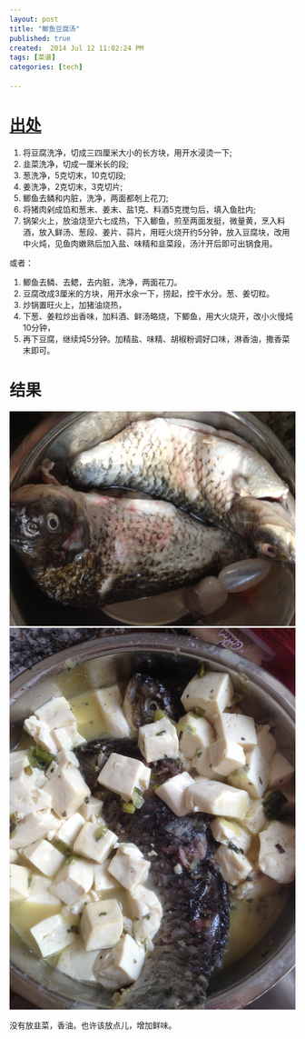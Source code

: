 ```yaml
---
layout: post
title: "鲫鱼豆腐汤"
published: true
created:  2014 Jul 12 11:02:24 PM
tags: [菜谱]
categories: [tech]

---
```


# [出处](http://www.xinshipu.com/%E9%B2%AB%E9%B1%BC%E7%82%96%E8%B1%86%E8%85%90-63154.htm)

1. 将豆腐洗净，切成三四厘米大小的长方块，用开水浸烫一下;
2. 韭菜洗净，切成一厘米长的段;
3. 葱洗净，5克切末，10克切段;
4. 姜洗净，2克切末，3克切片;
5. 鲫鱼去鳞和内脏，洗净，两面都剞上花刀;
6. 将猪肉剁成馅和葱末、姜末、盐1克、料酒5克搅匀后，填入鱼肚内;
7. 锅架火上，放油烧至六七成热，下入鲫鱼，煎至两面发挺，微量黄，烹入料酒，放入鲜汤、葱段、姜片、蒜片，用旺火烧开约5分钟，放入豆腐块，改用中火炖，见鱼肉嫩熟后加入盐、味精和韭菜段，汤汁开后即可出锅食用。

或者：

1. 鲫鱼去鳞、去鳃，去内脏，洗净，两面花刀。
2. 豆腐改成3厘米的方块，用开水氽一下，捞起，控干水分。葱、姜切粒。 
3. 炒锅置旺火上，加猪油烧热，
4. 下葱、姜粒炒出香味，加料酒、鲜汤略烧，下鲫鱼，用大火烧开，改小火慢炖10分钟，
5. 再下豆腐，继续炖5分钟。加精盐、味精、胡椒粉调好口味，淋香油，撒香菜末即可。

# 结果


![jiyu-doufu-tang](/images/caipu-recipe/jiyu-doufu-tang-1.jpg "jiyu-doufu-tang")
![jiyu-doufu-tang](/images/caipu-recipe/jiyu-doufu-tang-2.jpg "jiyu-doufu-tang")

没有放韭菜，香油。也许该放点儿，增加鲜味。
